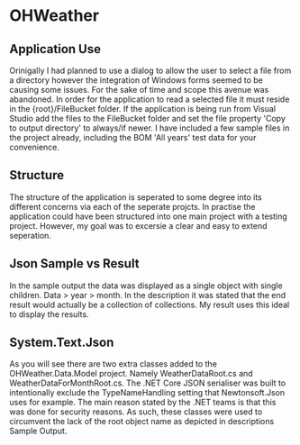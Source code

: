 # OHWeather

## Application Use
Orinigally I had planned to use a dialog to allow the user to select a file from a directory however the integration of Windows forms seemed to be causing some issues. For the sake of time and scope this avenue was abandoned. In order for the application to read a selected file it must reside in the {root}/FileBucket folder. If the application is being run from Visual Studio add the files to the FileBucket folder and set the file property 'Copy to output directory' to always/if newer. I have included a few sample files in the project already, including the BOM 'All years' test data for your convenience. 

## Structure
The structure of the application is seperated to some degree into its different concerns via each of the seperate projcts. 
In practise the application could have been structured into one main project with a testing project. However, my goal was to excersie a clear and easy to extend seperation.

## Json Sample vs Result
In the sample output the data was displayed as a single object with single children. 
Data > year > month. 
In the description it was stated that the end result would actually be a collection of collections. My result uses this ideal to display the results.

## System.Text.Json
As you will see there are two extra classes added to the OHWeather.Data.Model project. Namely WeatherDataRoot.cs and WeatherDataForMonthRoot.cs. 
The .NET Core JSON serialiser was built to intentionally exclude the TypeNameHandling setting that Newtonsoft.Json uses for example. The main reason stated by the .NET teams is that this was done for security reasons.
As such, these classes were used to circumvent the lack of the root object name as depicted in descriptions Sample Output.
